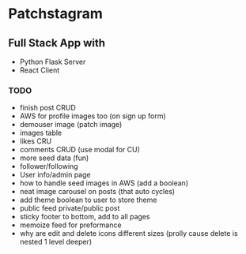 # Patchstagram

## Full Stack App with
- Python Flask Server
- React Client


### TODO
- finish post CRUD
- AWS for profile images too (on sign up form)
- demouser image (patch image)
- images table
- likes CRU
- comments CRUD  (use modal for CU)
- more seed data (fun)
- follower/following
- User info/admin page
- how to handle seed images in AWS (add a boolean)
- neat image carousel on posts (that auto cycles)
- add theme boolean to user to store theme
- public feed private/public post
- sticky footer to bottom, add to all pages
- memoize feed for preformance
- why are edit and delete icons different sizes (prolly cause delete is nested 1 level deeper)



